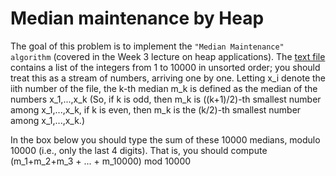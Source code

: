 # Median maintenance by Heap

The goal of this problem is to implement the `"Median Maintenance" algorithm` (covered in the Week 3 lecture on heap applications). The [text file](https://github.com/Chang-Chia-Chi/Cousera-Standford-Algorithm-Specialization/blob/main/Graph%20Search%2C%20Shortest%20Paths%2C%20and%20Data%20Structures/week3/Median.txt) contains a list of the integers from 1 to 10000 in unsorted order; you should treat this as a stream of numbers, arriving one by one. Letting x_i denote the iith number of the file, the k-th median m_k is defined as the median of the numbers x_1,...,x_k
(So, if k is odd, then m_k is ((k+1)/2)-th smallest number among x_1,...,x_k, if k is even, then m_k is the (k/2)-th smallest number among x_1,...,x_k.)

In the box below you should type the sum of these 10000 medians, modulo 10000 (i.e., only the last 4 digits). That is, you should compute (m_1+m_2+m_3 + ... + m_10000) mod 10000
